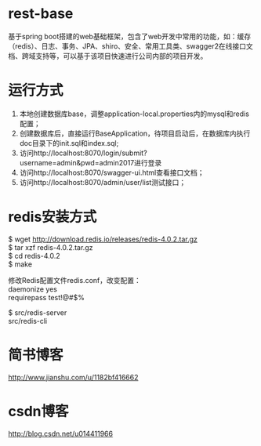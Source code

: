 # rest-base
基于spring boot搭建的web基础框架，包含了web开发中常用的功能，如：缓存（redis）、日志、事务、JPA、shiro、安全、常用工具类、swagger2在线接口文档、跨域支持等，可以基于该项目快速进行公司内部的项目开发。

# 运行方式
1. 本地创建数据库base，调整application-local.properties内的mysql和redis配置；
2. 创建数据库后，直接运行BaseApplication，待项目启动后，在数据库内执行doc目录下的init.sql和index.sql;
3. 访问http://localhost:8070/login/submit?username=admin&pwd=admin2017进行登录
4. 访问http://localhost:8070/swagger-ui.html查看接口文档；
5. 访问http://localhost:8070/admin/user/list测试接口；

# redis安装方式
$ wget http://download.redis.io/releases/redis-4.0.2.tar.gz  
$ tar xzf redis-4.0.2.tar.gz  
$ cd redis-4.0.2  
$ make  

修改Redis配置文件redis.conf，改变配置：  
daemonize yes  
requirepass test!@#$%  

$ src/redis-server  
src/redis-cli  


# 简书博客
http://www.jianshu.com/u/1182bf416662

# csdn博客
http://blog.csdn.net/u014411966
